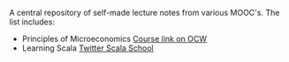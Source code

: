 A central repository of self-made lecture notes from various MOOC's. The list includes:

- Principles of Microeconomics [Course link on OCW](http://ocw.mit.edu/courses/economics/14-01sc-principles-of-microeconomics-fall-2011)
- Learning Scala [Twitter Scala School](https://twitter.github.io/scala_school/)
